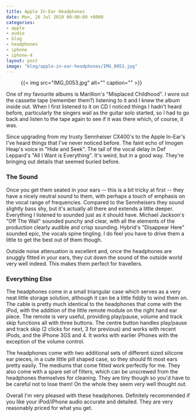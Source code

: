 ```yaml
---
title: Apple In-Ear Headphones
date: Mon, 26 Jul 2010 00:00:00 +0000
categories:
- apple
- audio
- blog
- headphones
- iphone
- iphone-4
layout: post
image: "blog/apple-in-ear-headphones/IMG_0053.jpg"
---
```


<figure>
  {{< img src="IMG_0053.jpg" alt="" caption="" >}}

</figure>

One of my favourite albums is Marillion's "Misplaced Childhood". I wore out the cassette tape (remember them?) listening to it and I knew the album inside out. When I first listened to it on CD I noticed things I hadn't heard before, particularly the singers wail as the guitar solo started, so I had to go back and listen to the tape again to see if it was there which, of course, it was.

<!--more-->

Since upgrading from my trusty Sennheiser CX400's to the Apple In-Ear's I've heard things that I've never noticed before. The faint echo of Imogen Heap's voice in "Hide and Seek". The tail of the vocal delay in Def Leppard's "All I Want is Everything". It's weird, but in a good way. They're bringing out details that seemed buried before.

### The Sound

Once you get them seated in your ears -- this is a bit tricky at first -- they have a nicely neutral sound to them, with perhaps a touch of emphasis on the vocal range of frequencies. Compared to the Sennheisers they sound slightly bass shy, but it's actually all there and extends a little deeper. Everything I listened to sounded just as it should have. Michael Jackson's "Off The Wall" sounded punchy and clear, with all the elements of the production clearly audible and crisp sounding. Hybrid's "Disappear Here" sounded epic, the vocals spine tingling. I do feel you have to drive them a little to get the best out of them though.

Outside noise attenuation is excellent and, once the headphones are snuggly fitted in your ears, they cut down the sound of the outside world very well indeed. This makes them perfect for travellers.

### Everything Else

The headphones come in a small triangular case which serves as a very neat little storage solution, although it can be a little fiddly to wind them on. The cable is pretty much identical to the headphones that come with the iPod, with the addition of the little remote module on the right hand ear piece. The remote is very useful, providing play/pause, volume and track skip functions all with three buttons. The centre button handles play/pause and track skip (2 clicks for next, 3 for previous) and works with recent iPods, and the iPhone 3GS and 4. It works with earlier iPhones with the exception of the volume control.

The headphones come with two additional sets of different sized silicone ear pieces, in a cute little pill shaped case, so they should fit most ears pretty easily. The mediums that come fitted work perfectly for me. They also come with a spare set of filters, which can be unscrewed from the headphones themselves for cleaning. They are tiny though so you'd have to be careful not to lose them! On the whole they seem very well thought out.

Overall I'm very pleased with these headphones. Definitely recommended if you like your iPod/iPhone audio accurate and detailed. They are very reasonably priced for what you get.



